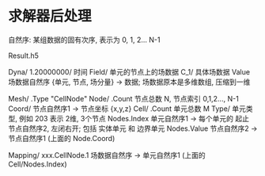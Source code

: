 # 求解器后处理

自然序: 某组数据的固有次序, 表示为 0, 1, 2... N-1

Result.h5
    
Dyna/
    1.20000000/ 时间
    Field/   单元的节点上的场数据
        C_1/ 具体场数据
            Value  场数据自然序 {单元, 节点, 场分量} -> 数据; 
            场数据原本是多维数组, 压缩到一维

Mesh/
    .Type "CellNode"
    Node/
        .Count  节点总数 N, 节点索引 0,1,2..., N-1
        Coord/  节点自然序1 -> 节点坐标 {x,y,z}
    Cell/
        .Count 单元总数 M
        Type/  单元类型, 例如 203 表示 2维, 3个节点
        Nodes.Index 单元自然序1 -> 每个单元的 起止 节点自然序2, 左闭右开; 包括 实体单元 和 边界单元
        Nodes.Value 节点自然序2 -> 节点自然序1 (上面的 Node.Coord)

Mapping/
    xxx.CellNode.1  场数据自然序 -> 单元自然序1 (上面的 Cell/Nodes.Index)
